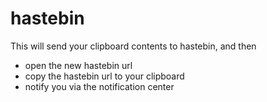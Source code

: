 hastebin
================

This will send your clipboard contents to hastebin, and then 

- open the new hastebin url
- copy the hastebin url to your clipboard
- notify you via the notification center
